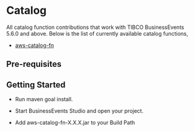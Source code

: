 # Catalog

All catalog function contributions that work with TIBCO BusinessEvents 5.6.0 and above. Below is the list of currently available catalog functions,

* [aws-catalog-fn](https://github.com/tibco/be-contribution/tree/main/catalog/aws-catalog-fn)

## Pre-requisites


## Getting Started

* Run maven goal install.

* Start BusinessEvents Studio and open your project.
  
* Add aws-catalog-fn-X.X.X.jar to your Build Path